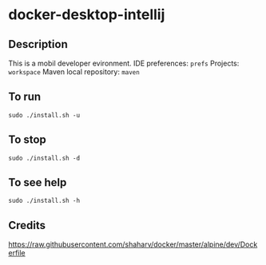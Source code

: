 # docker-desktop-intellij

## Description
This is a mobil developer evironment.
IDE preferences: ```prefs```
Projects: ```workspace```
Maven local repository: ```maven```

## To run
```sudo ./install.sh -u```

## To stop
```sudo ./install.sh -d```

## To see help
`sudo ./install.sh -h`

## Credits
https://raw.githubusercontent.com/shaharv/docker/master/alpine/dev/Dockerfile
